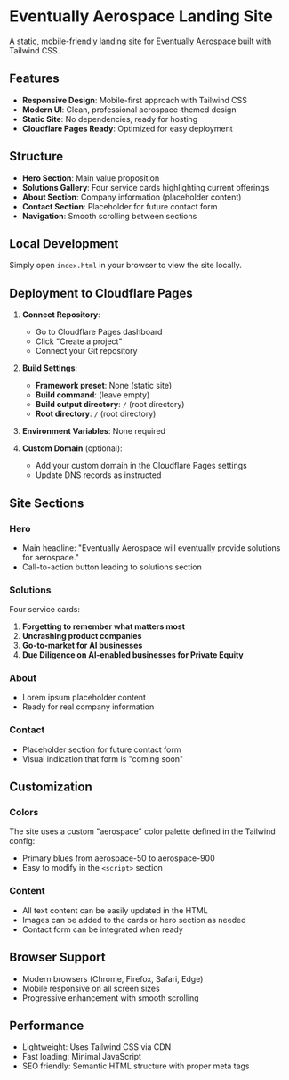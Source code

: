 # Eventually Aerospace Landing Site

A static, mobile-friendly landing site for Eventually Aerospace built with Tailwind CSS.

## Features

- **Responsive Design**: Mobile-first approach with Tailwind CSS
- **Modern UI**: Clean, professional aerospace-themed design
- **Static Site**: No dependencies, ready for hosting
- **Cloudflare Pages Ready**: Optimized for easy deployment

## Structure

- **Hero Section**: Main value proposition
- **Solutions Gallery**: Four service cards highlighting current offerings
- **About Section**: Company information (placeholder content)
- **Contact Section**: Placeholder for future contact form
- **Navigation**: Smooth scrolling between sections

## Local Development

Simply open `index.html` in your browser to view the site locally.

## Deployment to Cloudflare Pages

1. **Connect Repository**: 
   - Go to Cloudflare Pages dashboard
   - Click "Create a project"
   - Connect your Git repository

2. **Build Settings**:
   - **Framework preset**: None (static site)
   - **Build command**: (leave empty)
   - **Build output directory**: `/` (root directory)
   - **Root directory**: `/` (root directory)

3. **Environment Variables**: None required

4. **Custom Domain** (optional):
   - Add your custom domain in the Cloudflare Pages settings
   - Update DNS records as instructed

## Site Sections

### Hero
- Main headline: "Eventually Aerospace will eventually provide solutions for aerospace."
- Call-to-action button leading to solutions section

### Solutions
Four service cards:
1. **Forgetting to remember what matters most**
2. **Uncrashing product companies** 
3. **Go-to-market for AI businesses**
4. **Due Diligence on AI-enabled businesses for Private Equity**

### About
- Lorem ipsum placeholder content
- Ready for real company information

### Contact
- Placeholder section for future contact form
- Visual indication that form is "coming soon"

## Customization

### Colors
The site uses a custom "aerospace" color palette defined in the Tailwind config:
- Primary blues from aerospace-50 to aerospace-900
- Easy to modify in the `<script>` section

### Content
- All text content can be easily updated in the HTML
- Images can be added to the cards or hero section as needed
- Contact form can be integrated when ready

## Browser Support

- Modern browsers (Chrome, Firefox, Safari, Edge)
- Mobile responsive on all screen sizes
- Progressive enhancement with smooth scrolling

## Performance

- Lightweight: Uses Tailwind CSS via CDN
- Fast loading: Minimal JavaScript
- SEO friendly: Semantic HTML structure with proper meta tags
